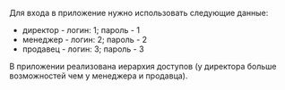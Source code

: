 Для входа в приложение нужно использовать следующие данные:
  <ul>
    <li>директор - логин: 1; пароль - 1</li>
    <li>менеджер - логин: 2; пароль - 2</li>
    <li>продавец - логин: 3; пароль - 3</li>
  </ul>

В приложении реализована иерархия доступов (у директора больше возможностей чем у менеджера и продавца).
